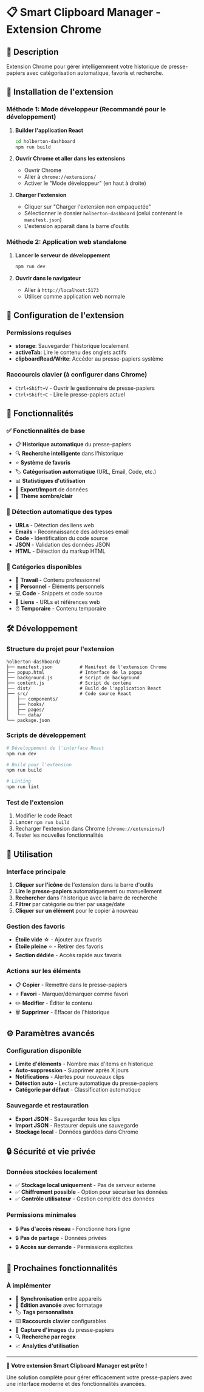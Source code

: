 # 📋 Smart Clipboard Manager - Extension Chrome

## 🎯 Description
Extension Chrome pour gérer intelligemment votre historique de presse-papiers avec catégorisation automatique, favoris et recherche.

## 🚀 Installation de l'extension

### Méthode 1: Mode développeur (Recommandé pour le développement)

1. **Builder l'application React**
   ```bash
   cd holberton-dashboard
   npm run build
   ```

2. **Ouvrir Chrome et aller dans les extensions**
   - Ouvrir Chrome
   - Aller à `chrome://extensions/`
   - Activer le "Mode développeur" (en haut à droite)

3. **Charger l'extension**
   - Cliquer sur "Charger l'extension non empaquetée"
   - Sélectionner le dossier `holberton-dashboard` (celui contenant le `manifest.json`)
   - L'extension apparaît dans la barre d'outils

### Méthode 2: Application web standalone

1. **Lancer le serveur de développement**
   ```bash
   npm run dev
   ```

2. **Ouvrir dans le navigateur**
   - Aller à `http://localhost:5173`
   - Utiliser comme application web normale

## 🔧 Configuration de l'extension

### Permissions requises
- **storage**: Sauvegarder l'historique localement
- **activeTab**: Lire le contenu des onglets actifs  
- **clipboardRead/Write**: Accéder au presse-papiers système

### Raccourcis clavier (à configurer dans Chrome)
- `Ctrl+Shift+V` - Ouvrir le gestionnaire de presse-papiers
- `Ctrl+Shift+C` - Lire le presse-papiers actuel

## 🎨 Fonctionnalités

### ✅ Fonctionnalités de base
- 📋 **Historique automatique** du presse-papiers
- 🔍 **Recherche intelligente** dans l'historique
- ⭐ **Système de favoris**
- 🏷️ **Catégorisation automatique** (URL, Email, Code, etc.)
- 📊 **Statistiques d'utilisation**
- 💾 **Export/Import** de données
- 🌙 **Thème sombre/clair**

### 🔮 Détection automatique des types
- **URLs** - Détection des liens web
- **Emails** - Reconnaissance des adresses email
- **Code** - Identification du code source
- **JSON** - Validation des données JSON
- **HTML** - Détection du markup HTML

### 📁 Catégories disponibles
- 💼 **Travail** - Contenu professionnel
- 👤 **Personnel** - Éléments personnels
- 💻 **Code** - Snippets et code source
- 🔗 **Liens** - URLs et références web
- ⏰ **Temporaire** - Contenu temporaire

## 🛠️ Développement

### Structure du projet pour l'extension
```
holberton-dashboard/
├── manifest.json          # Manifest de l'extension Chrome
├── popup.html             # Interface de la popup
├── background.js          # Script de background
├── content.js             # Script de contenu
├── dist/                  # Build de l'application React
├── src/                   # Code source React
│   ├── components/
│   ├── hooks/
│   ├── pages/
│   └── data/
└── package.json
```

### Scripts de développement
```bash
# Développement de l'interface React
npm run dev

# Build pour l'extension
npm run build

# Linting
npm run lint
```

### Test de l'extension
1. Modifier le code React
2. Lancer `npm run build`
3. Recharger l'extension dans Chrome (`chrome://extensions/`)
4. Tester les nouvelles fonctionnalités

## 📱 Utilisation

### Interface principale
1. **Cliquer sur l'icône** de l'extension dans la barre d'outils
2. **Lire le presse-papiers** automatiquement ou manuellement
3. **Rechercher** dans l'historique avec la barre de recherche
4. **Filtrer** par catégorie ou trier par usage/date
5. **Cliquer sur un élément** pour le copier à nouveau

### Gestion des favoris
- **Étoile vide** ☆ - Ajouter aux favoris
- **Étoile pleine** ⭐ - Retirer des favoris
- **Section dédiée** - Accès rapide aux favoris

### Actions sur les éléments
- 📋 **Copier** - Remettre dans le presse-papiers
- ⭐ **Favori** - Marquer/démarquer comme favori  
- ✏️ **Modifier** - Éditer le contenu
- 🗑️ **Supprimer** - Effacer de l'historique

## ⚙️ Paramètres avancés

### Configuration disponible
- **Limite d'éléments** - Nombre max d'items en historique
- **Auto-suppression** - Supprimer après X jours
- **Notifications** - Alertes pour nouveaux clips
- **Détection auto** - Lecture automatique du presse-papiers
- **Catégorie par défaut** - Classification automatique

### Sauvegarde et restauration
- **Export JSON** - Sauvegarder tous les clips
- **Import JSON** - Restaurer depuis une sauvegarde
- **Stockage local** - Données gardées dans Chrome

## 🔒 Sécurité et vie privée

### Données stockées localement
- ✅ **Stockage local uniquement** - Pas de serveur externe
- ✅ **Chiffrement possible** - Option pour sécuriser les données
- ✅ **Contrôle utilisateur** - Gestion complète des données

### Permissions minimales
- 🔒 **Pas d'accès réseau** - Fonctionne hors ligne
- 🔒 **Pas de partage** - Données privées
- 🔒 **Accès sur demande** - Permissions explicites

## 🚀 Prochaines fonctionnalités

### À implémenter
- 🔄 **Synchronisation** entre appareils
- 📝 **Édition avancée** avec formatage
- 🏷️ **Tags personnalisés**
- ⌨️ **Raccourcis clavier** configurables
- 📸 **Capture d'images** du presse-papiers
- 🔍 **Recherche par regex**
- 📈 **Analytics d'utilisation**

---

**🎉 Votre extension Smart Clipboard Manager est prête !**

Une solution complète pour gérer efficacement votre presse-papiers avec une interface moderne et des fonctionnalités avancées.
